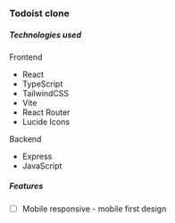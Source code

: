 ### Todoist clone

##### Technologies used

Frontend

- React
- TypeScript
- TailwindCSS
- Vite
- React Router
- Lucide Icons

Backend 
- Express
- JavaScript

#####  Features
- [ ] Mobile responsive - mobile first design